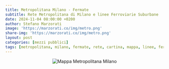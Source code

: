 ```yaml
---
title: Metropolitana Milano - Fermate
subtitle: Rete Metropolitana di Milano e linee Ferroviarie Suburbane
date: 2024-11-04 08:00:00 +0200
author: Stefano Marzorati
image: 'https://marzorati.co/img/metro.png'
share-img: 'https://marzorati.co/img/metro.png'
layout: post
categories: [mezzi pubblici]
tags: [metropolitana, milano, fermate, rete, cartina, mappa, linee, ferroviarie, suburbane]
---
```

<center><img src="https://marzorati.co/img/post/metropolitana-milano.jpg" alt="Mappa Metropolitana Milano"></center>